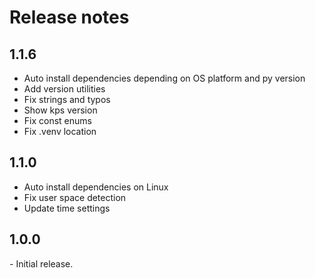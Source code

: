 # Release notes

## 1.1.6

* Auto install dependencies depending on OS platform and py version
* Add version utilities
* Fix strings and typos
* Show kps version
* Fix const enums
* Fix .venv location

## 1.1.0

* Auto install dependencies on Linux
* Fix user space detection
* Update time settings

## 1.0.0

*-* Initial release.
